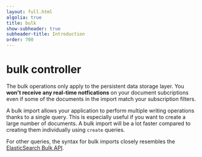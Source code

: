 ```yaml
---
layout: full.html
algolia: true
title: bulk
show-subheader: true
subheader-title: Introduction
order: 700
---
```


# bulk controller

<aside class="warning">
The bulk operations only apply to the persistent data storage layer.
You <strong>won't receive any real-time notfications</strong> on your document subcriptions
even if some of the documents in the import match your subscription filters.
</aside>

A bulk import allows your application to perform multiple writing operations thanks to a single query.
This is especially useful if you want to create a large number of documents. A bulk import will be
a lot faster compared to creating them individually using `create` queries.

For other queries, the syntax for bulk imports closely resembles the
[ElasticSearch Bulk API](https://www.elastic.co/guide/en/elasticsearch/reference/5.x/docs-bulk.html).
